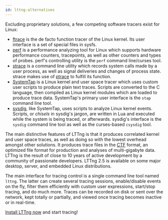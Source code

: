 ```yaml
---
id: lttng-alternatives
---
```


Excluding proprietary solutions, a few competing software tracers
exist for Linux:

  * <a href="https://www.kernel.org/doc/Documentation/trace/ftrace.txt" class="ext">ftrace</a>
    is the de facto function tracer of the Linux kernel. Its user
    interface is a set of special files in sysfs.
  * <a href="https://perf.wiki.kernel.org/" class="ext">perf</a> is
    a performance analyzing tool for Linux which supports hardware
    performance counters, tracepoints, as well as other counters and
    types of probes. perf's controlling utility is the `perf` command
    line/curses tool.
  * <a href="http://linux.die.net/man/1/strace" class="ext">strace</a>
    is a command line utility which records system calls made by a
    user process, as well as signal deliveries and changes of process
    state. strace makes use of
    <a href="https://en.wikipedia.org/wiki/Ptrace" class="ext">ptrace</a>
    to fulfill its function.
  * <a href="https://sourceware.org/systemtap/" class="ext">SystemTap</a>
    is a Linux kernel and user space tracer which uses custom user scripts
    to produce plain text traces. Scripts are converted to the C language,
    then compiled as Linux kernel modules which are loaded to produce
    trace data. SystemTap's primary user interface is the `stap`
    command line tool.
  * <a href="http://www.sysdig.org/" class="ext">sysdig</a>, like
    SystemTap, uses scripts to analyze Linux kernel events. Scripts,
    or _chisels_ in sysdig's jargon, are written in Lua and executed
    while the system is being traced, or afterwards. sysdig's interface
    is the `sysdig` command line tool as well as the curses-based
    `csysdig` tool.

The main distinctive features of LTTng is that it produces correlated
kernel and user space traces, as well as doing so with the lowest
overhead amongst other solutions. It produces trace files in the
<a href="http://diamon.org/ctf" class="ext"><abbr title="Common Trace Format">CTF</abbr></a>
format, an optimized file format for production and analyses of
multi-gigabyte data. LTTng is the result of close to 10 years of
active development by a community of passionate developers. LTTng 2.5
is available on some major desktop, server, and embedded Linux
distributions.

The main interface for tracing control is a single command line tool
named `lttng`. The latter can create several tracing sessions,
enable/disable events on the fly, filter them efficiently with custom
user expressions, start/stop tracing, and do much more. Traces can be
recorded on disk or sent over the network, kept totally or partially,
and viewed once tracing becomes inactive or in real-time.

[Install LTTng now](#doc-installing-lttng) and start tracing!
